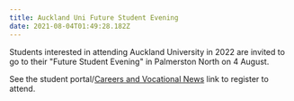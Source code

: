 ```yaml
---
title: Auckland Uni Future Student Evening
date: 2021-08-04T01:49:28.182Z
---
```

Students interested in attending Auckland University in 2022 are invited to go to their "Future Student Evening" in Palmerston North on 4 August. 

See the student portal/[Careers and Vocational News](https://www.whanganuihigh.school.nz/news-and-events/careers-and-vocational/) link to register to attend.